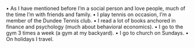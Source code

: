 •	As I have mentioned before I’m a social person and love people, much of the time I’m with friends and family.
•	I play tennis on occasion, I’m a member of the Dundee Tennis club.
•	I read a lot of books anchored in finance and psychology (much about behavioral economics).
•	I go to the gym 3 times a week (a gym at my backyard).
•	I go to church on Sundays.
•	On holidays I travel.
